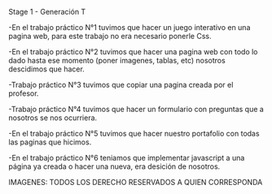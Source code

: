 Stage 1 - Generación T

-En el trabajo práctico N°1 tuvimos que hacer un juego interativo en una pagina web, para este trabajo no era necesario ponerle Css.

-En el trabajo práctico N°2 tuvimos que hacer una pagina web con todo lo dado hasta ese momento (poner imagenes, tablas, etc) nosotros descidimos que hacer.

-Trabajo práctico N°3 tuvimos que copiar una pagina creada por el profesor. 

-Trabajo práctico N°4 tuvimos que hacer un formulario con preguntas que a nosotros se nos ocurriera.

-En el trabajo práctico N°5 tuvimos que hacer nuestro portafolio con todas las paginas que hicimos.

-En el trabajo práctico N°6 teniamos que implementar javascript a una página ya creada o hacer una nueva, era desición de nosotros.

IMAGENES: TODOS LOS DERECHO RESERVADOS A QUIEN CORRESPONDA
